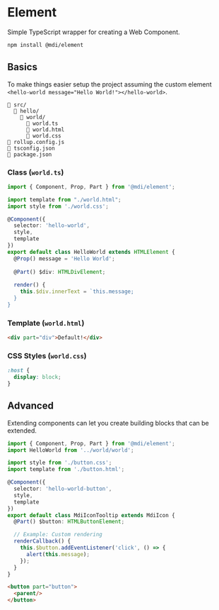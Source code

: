 # Element

Simple TypeScript wrapper for creating a Web Component.

```bash
npm install @mdi/element
```

## Basics

To make things easier setup the project assuming the custom element `<hello-world message="Hello World!"></hello-world>`.

```
📂 src/
  📂 hello/
    📂 world/
      📃 world.ts
      📃 world.html
      📃 world.css
📃 rollup.config.js
📃 tsconfig.json
📃 package.json
```

### Class (`world.ts`)

```typescript
import { Component, Prop, Part } from '@mdi/element';

import template from "./world.html";
import style from './world.css';

@Component({
  selector: 'hello-world',
  style,
  template
})
export default class HelloWorld extends HTMLElement {
  @Prop() message = 'Hello World';
  
  @Part() $div: HTMLDivElement;
  
  render() {
    this.$div.innerText = `this.message;
  }
}
```

### Template (`world.html`)

```html
<div part="div">Default!</div>
```

### CSS Styles (`world.css`)

```css
:host {
  display: block;
}
```

## Advanced

Extending components can let you create building blocks that can be extended.

```typescript
import { Component, Prop, Part } from '@mdi/element';
import HelloWorld from '../world/world';

import style from './button.css';
import template from './button.html';

@Component({
  selector: 'hello-world-button',
  style,
  template
})
export default class MdiIconTooltip extends MdiIcon {
  @Part() $button: HTMLButtonElement;

  // Example: Custom rendering
  renderCallback() {
    this.$button.addEventListener('click', () => {
      alert(this.message);
    });
  }
}
```

```html
<button part="button">
  <parent/>
</button>
```
